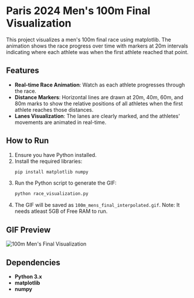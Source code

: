 
# Paris 2024 Men's 100m Final Visualization

This project visualizes a men's 100m final race using matplotlib. The animation shows the race progress over time with markers at 20m intervals indicating where each athlete was when the first athlete reached that point.

## Features

- **Real-time Race Animation**: Watch as each athlete progresses through the race.
- **Distance Markers**: Horizontal lines are drawn at 20m, 40m, 60m, and 80m marks to show the relative positions of all athletes when the first athlete reaches those distances.
- **Lanes Visualization**: The lanes are clearly marked, and the athletes' movements are animated in real-time.

## How to Run

1. Ensure you have Python installed.
2. Install the required libraries:
   ```bash
   pip install matplotlib numpy
   ```
3. Run the Python script to generate the GIF:
   ```bash
   python race_visualization.py
   ```
4. The GIF will be saved as `100m_mens_final_interpolated.gif`.
Note: It needs atleast 5GB of Free RAM to run.
## GIF Preview

![100m Men's Final Visualization](100m_mens_final_interpolated.gif)

## Dependencies

- **Python 3.x**
- **matplotlib**
- **numpy**

